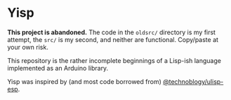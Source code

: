 # Yisp

**This project is abandoned.** The code in the `oldsrc/` directory is my first attempt, the `src/` is my second, and neither are functional. Copy/paste at your own risk.

This repository is the rather incomplete beginnings of a Lisp-ish language implemented as an Arduino library.

Yisp was inspired by (and most code borrowed from) [@technoblogy/ulisp-esp](https://github.com/technoblogy/ulisp-esp).
